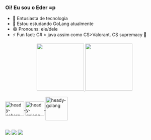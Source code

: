### Oi! Eu sou o Eder =p

- 🔭 Entusiasta de tecnologia
- 🌱 Estou estudando GoLang atualmente
- 😄 Pronouns: ele/dele
- ⚡ Fun fact: C# > java assim como CS>Valorant. CS supremacy 🤝
<div align="center">
  <a href="https://github.com/headyschwi">
  <img height="150em" src="https://github-readme-stats.vercel.app/api?username=headyschwi&show_icons=true&theme=dark&include_all_commits=true&count_private=true"/>
  <img height="150em" src="https://github-readme-stats.vercel.app/api/top-langs/?username=headyschwi&layout=compact&langs_count=7&theme=dark"/>
</div>
  
<div style="display: inline_block"><br>
  <img align="center" alt="heady-csharp" height="45" width="60" src="https://cdn.jsdelivr.net/gh/devicons/devicon/icons/csharp/csharp-original.svg">
  <img align="center" alt="heady-golang" height="45" width="60" src="https://cdn.jsdelivr.net/gh/devicons/devicon/icons/dot-net/dot-net-plain-wordmark.svg">
  <img align="center" alt="heady-golang" height="75" width="70" src="https://cdn.jsdelivr.net/gh/devicons/devicon/icons/go/go-original-wordmark.svg">
</div>
  
  ##
  
<div> 
  <a href="https://instagram.com/eder.moreira3" target="_blank"><img src="https://img.shields.io/badge/-Instagram-%23E4405F?style=for-the-badge&logo=instagram&logoColor=white" target="_blank"></a>
  <a href = "mailto:headyschwi@gmail.com"><img src="https://img.shields.io/badge/-Gmail-%23333?style=for-the-badge&logo=gmail&logoColor=white" target="_blank"></a>
  <a href="https://www.linkedin.com/in/headyschwi" target="_blank"><img src="https://img.shields.io/badge/-LinkedIn-%230077B5?style=for-the-badge&logo=linkedin&logoColor=white" target="_blank"></a> 
</div>
